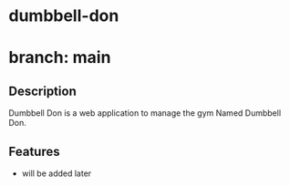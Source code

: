 # dumbbell-don
# branch: main

## Description

Dumbbell Don is a web application to manage the gym Named Dumbbell Don.

## Features
- will be added later
